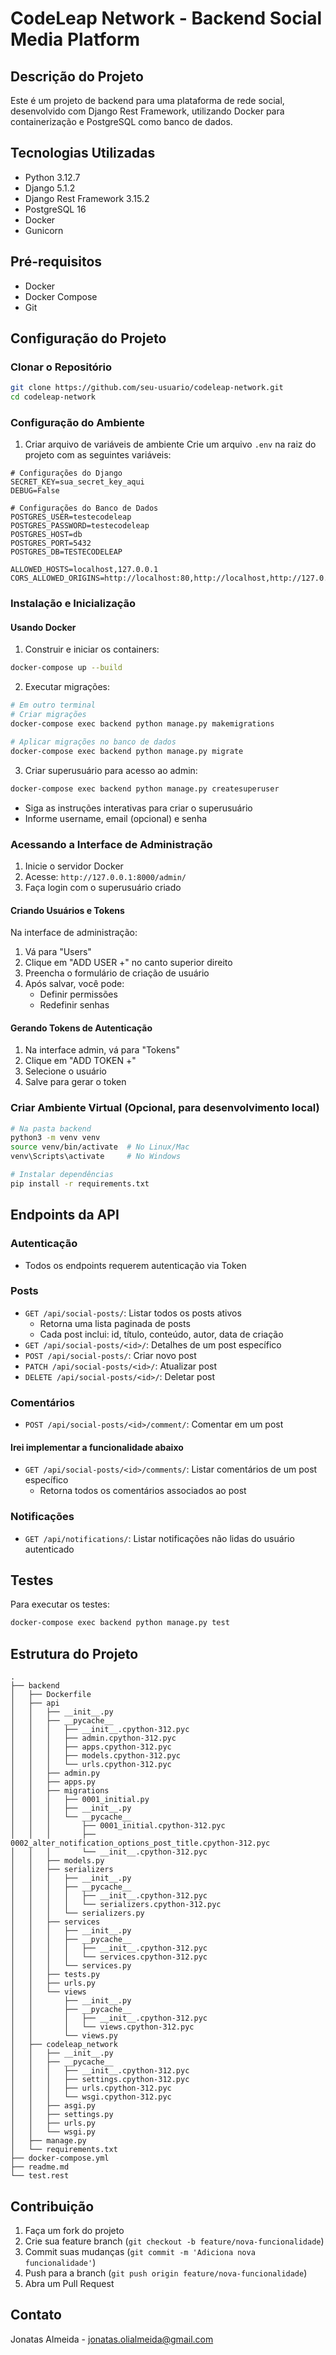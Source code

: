 # CodeLeap Network - Backend Social Media Platform

## Descrição do Projeto
Este é um projeto de backend para uma plataforma de rede social, desenvolvido com Django Rest Framework, utilizando Docker para containerização e PostgreSQL como banco de dados.

## Tecnologias Utilizadas
- Python 3.12.7
- Django 5.1.2
- Django Rest Framework 3.15.2
- PostgreSQL 16
- Docker
- Gunicorn

## Pré-requisitos
- Docker
- Docker Compose
- Git

## Configuração do Projeto

### Clonar o Repositório
```bash
git clone https://github.com/seu-usuario/codeleap-network.git
cd codeleap-network
```

### Configuração do Ambiente

1. Criar arquivo de variáveis de ambiente
Crie um arquivo `.env` na raiz do projeto com as seguintes variáveis:

```env
# Configurações do Django
SECRET_KEY=sua_secret_key_aqui
DEBUG=False

# Configurações do Banco de Dados
POSTGRES_USER=testecodeleap
POSTGRES_PASSWORD=testecodeleap
POSTGRES_HOST=db
POSTGRES_PORT=5432  
POSTGRES_DB=TESTECODELEAP

ALLOWED_HOSTS=localhost,127.0.0.1
CORS_ALLOWED_ORIGINS=http://localhost:80,http://localhost,http://127.0.0.1
```

### Instalação e Inicialização

#### Usando Docker

1. Construir e iniciar os containers:
```bash
docker-compose up --build
```

2. Executar migrações:
```bash
# Em outro terminal
# Criar migrações
docker-compose exec backend python manage.py makemigrations

# Aplicar migrações no banco de dados
docker-compose exec backend python manage.py migrate
```

3. Criar superusuário para acesso ao admin:
```bash
docker-compose exec backend python manage.py createsuperuser
```
   - Siga as instruções interativas para criar o superusuário
   - Informe username, email (opcional) e senha

### Acessando a Interface de Administração

1. Inicie o servidor Docker
2. Acesse: `http://127.0.0.1:8000/admin/`
3. Faça login com o superusuário criado

#### Criando Usuários e Tokens

Na interface de administração:

1. Vá para "Users"
2. Clique em "ADD USER +" no canto superior direito
3. Preencha o formulário de criação de usuário
4. Após salvar, você pode:
   - Definir permissões
   - Redefinir senhas

#### Gerando Tokens de Autenticação

1. Na interface admin, vá para "Tokens"
2. Clique em "ADD TOKEN +"
3. Selecione o usuário
4. Salve para gerar o token

### Criar Ambiente Virtual (Opcional, para desenvolvimento local)

```bash
# Na pasta backend
python3 -m venv venv
source venv/bin/activate  # No Linux/Mac
venv\Scripts\activate     # No Windows

# Instalar dependências
pip install -r requirements.txt
```

## Endpoints da API

### Autenticação
- Todos os endpoints requerem autenticação via Token

### Posts
- `GET /api/social-posts/`: Listar todos os posts ativos
  - Retorna uma lista paginada de posts
  - Cada post inclui: id, título, conteúdo, autor, data de criação
- `GET /api/social-posts/<id>/`: Detalhes de um post específico
- `POST /api/social-posts/`: Criar novo post
- `PATCH /api/social-posts/<id>/`: Atualizar post
- `DELETE /api/social-posts/<id>/`: Deletar post

### Comentários
- `POST /api/social-posts/<id>/comment/`: Comentar em um post
#### Irei implementar a funcionalidade abaixo
- `GET /api/social-posts/<id>/comments/`: Listar comentários de um post específico
  - Retorna todos os comentários associados ao post


### Notificações
- `GET /api/notifications/`: Listar notificações não lidas do usuário autenticado

## Testes

Para executar os testes:
```bash
docker-compose exec backend python manage.py test
```

## Estrutura do Projeto
```
.
├── backend
│   ├── Dockerfile
│   ├── api
│   │   ├── __init__.py
│   │   ├── __pycache__
│   │   │   ├── __init__.cpython-312.pyc
│   │   │   ├── admin.cpython-312.pyc
│   │   │   ├── apps.cpython-312.pyc
│   │   │   ├── models.cpython-312.pyc
│   │   │   └── urls.cpython-312.pyc
│   │   ├── admin.py
│   │   ├── apps.py
│   │   ├── migrations
│   │   │   ├── 0001_initial.py
│   │   │   ├── __init__.py
│   │   │   └── __pycache__
│   │   │       ├── 0001_initial.cpython-312.pyc
│   │   │       ├── 0002_alter_notification_options_post_title.cpython-312.pyc
│   │   │       └── __init__.cpython-312.pyc
│   │   ├── models.py
│   │   ├── serializers
│   │   │   ├── __init__.py
│   │   │   ├── __pycache__
│   │   │   │   ├── __init__.cpython-312.pyc
│   │   │   │   └── serializers.cpython-312.pyc
│   │   │   └── serializers.py
│   │   ├── services
│   │   │   ├── __init__.py
│   │   │   ├── __pycache__
│   │   │   │   ├── __init__.cpython-312.pyc
│   │   │   │   └── services.cpython-312.pyc
│   │   │   └── services.py
│   │   ├── tests.py
│   │   ├── urls.py
│   │   └── views
│   │       ├── __init__.py
│   │       ├── __pycache__
│   │       │   ├── __init__.cpython-312.pyc
│   │       │   └── views.cpython-312.pyc
│   │       └── views.py
│   ├── codeleap_network
│   │   ├── __init__.py
│   │   ├── __pycache__
│   │   │   ├── __init__.cpython-312.pyc
│   │   │   ├── settings.cpython-312.pyc
│   │   │   ├── urls.cpython-312.pyc
│   │   │   └── wsgi.cpython-312.pyc
│   │   ├── asgi.py
│   │   ├── settings.py
│   │   ├── urls.py
│   │   └── wsgi.py
│   ├── manage.py
│   └── requirements.txt
├── docker-compose.yml
├── readme.md
└── test.rest
```

## Contribuição
1. Faça um fork do projeto
2. Crie sua feature branch (`git checkout -b feature/nova-funcionalidade`)
3. Commit suas mudanças (`git commit -m 'Adiciona nova funcionalidade'`)
4. Push para a branch (`git push origin feature/nova-funcionalidade`)
5. Abra um Pull Request

## Contato
Jonatas Almeida - jonatas.olialmeida@gmail.com
```
